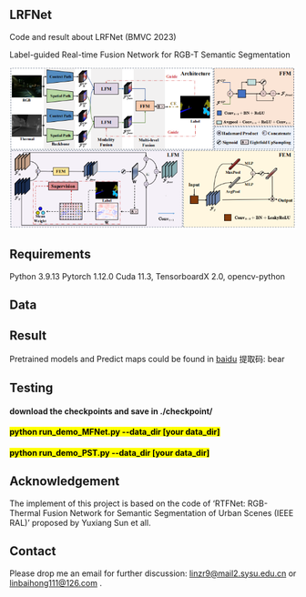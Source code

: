 ## LRFNet

Code and result about LRFNet (BMVC 2023)

Label-guided Real-time Fusion Network for RGB-T Semantic Segmentation

![model](picture/model.png)
## Requirements

Python 3.9.13 Pytorch 1.12.0 Cuda 11.3, TensorboardX 2.0, opencv-python

## Data

## Result

Pretrained models and Predict maps could be found in [baidu](https://pan.baidu.com/s/15HrIL4fyxIafFkQQ5B6hPQ) 提取码: bear

## Testing
#### download the checkpoints and save in ./checkpoint/
#### <mark>python run_demo_MFNet.py --data_dir [your data_dir]<mark>
#### <mark>python run_demo_PST.py --data_dir [your data_dir]<mark>
## Acknowledgement
The implement of this project is based on the code of ‘RTFNet: RGB-Thermal Fusion Network for Semantic Segmentation of Urban Scenes (IEEE RAL)’ proposed by Yuxiang Sun et all.

## Contact
Please drop me an email for further discussion: linzr9@mail2.sysu.edu.cn or linbaihong111@126.com .